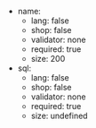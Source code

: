  * name:
    * lang: false
    * shop: false
    * validator: none
    * required: true
    * size: 200
 * sql:
    * lang: false
    * shop: false
    * validator: none
    * required: true
    * size: undefined
